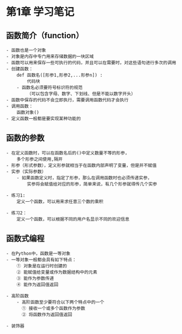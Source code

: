 # 第1章 学习笔记

## 函数简介（function）
    - 函数也是一个对象
    - 对象是内存中专门用来存储数据的一块区域
    - 函数可以用来保存一些可执行的代码，并且可以在需要时，对这些语句进行多次的调用
    - 创建函数：
        def 函数名([形参1,形参2,...形参n]) :
            代码块
        - 函数名必须要符号标识符的规范
            （可以包含字母、数字、下划线、但是不能以数字开头）    
    - 函数中保存的代码不会立即执行，需要调用函数代码才会执行
    - 调用函数：
        函数对象()
    - 定义函数一般都是要实现某种功能的    

## 函数的参数
    - 在定义函数时，可以在函数名后的()中定义数量不等的形参，
        多个形参之间使用,隔开
    - 形参（形式参数），定义形参就相当于在函数内部声明了变量，但是并不赋值
    - 实参（实际参数）
        - 如果函数定义时，指定了形参，那么在调用函数时也必须传递实参，
            实参将会赋值给对应的形参，简单来说，有几个形参就得传几个实参

    - 练习1:
        定义一个函数，可以用来求任意三个数的乘积

    - 练习2：
        定义一个函数，可以根据不同的用户名显示不同的欢迎信息    

## 函数式编程
    - 在Python中，函数是一等对象
    - 一等对象一般都会具有如下特点：
        ① 对象是在运行时创建的
        ② 能赋值给变量或作为数据结构中的元素
        ③ 能作为参数传递
        ④ 能作为返回值返回

    - 高阶函数
        - 高阶函数至少要符合以下两个特点中的一个
          ① 接收一个或多个函数作为参数
          ② 将函数作为返回值返回

    - 装饰器         
